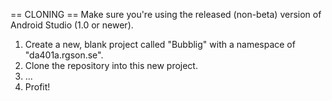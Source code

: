 == CLONING ==
Make sure you're using the released (non-beta) version of Android Studio (1.0 or newer).
1. Create a new, blank project called "Bubblig" with a namespace of "da401a.rgson.se".
2. Clone the repository into this new project.
3. ...
4. Profit!